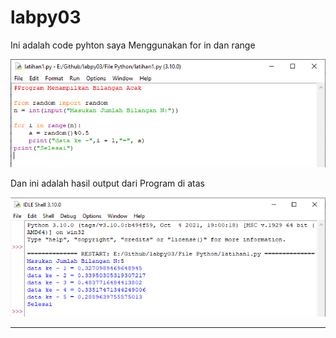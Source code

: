 # labpy03

Ini adalah code pyhton saya
Menggunakan for in dan range

![IMG 1](screenshot/1.png)

Dan ini adalah hasil output dari Program di atas

![IMG 2](screenshot/2.png)

-----------------------------------------------------------------
